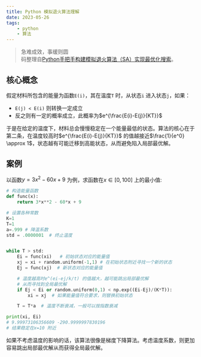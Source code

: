 ```yaml
---
title: Python 模拟退火算法理解  
date: 2023-05-26
tags:   
    - python    
    - 算法  
---  
```


> 急难成效，事缓则圆    
> 码整理自[Python手把手构建模拟退火算法（SA）实现最优化搜索](https://finthon.com/python-simulated-annealing/)。 
<!-- more -->
## 核心概念   
假定材料所包含的能量为函数`E(i)`，其在温度`T` 时，从状态`i` 进入状态`j`，如果：  
- `E(j) < E(i)` 则转换一定成立  
- 反之则有一定的概率成立，此概率为$e^{\frac{E(i)-E(j)}{KT}}$  

于是在给定的温度下，材料总会慢慢稳定在一个能量最低的状态。算法的核心在于第二条，在温度较高时$e^{\frac{E(i)-E(j)}{KT}}$ 的值越接近$\frac{1}{e^0} \approx 1$，状态越有可能迁移到高能状态，从而避免陷入局部最优解。     

## 案例  
以函数$y = 3x^2-60x+9$ 为例，求函数在$x \in [0,100]$ 上的最小值:  

```python  
# 构造能量函数  
def func(x):  
    return 3*x**2 - 60*x + 9

# 设置各种常数  
K=1  
T=1  
a=.999 # 降温系数  
std = .0000001  # 终止温度


while T > std:
    Ei = func(xi)   # 初始状态对应的能量值
    xj = xi + random.uniform(-1,1) # 在初始状态附近寻找一个新的状态
    Ej = func(xj)  # 新状态对应的能量值

    # 温度越高时e^(ei-ej/k/t) 的值越大，越可能跳出局部最优解
    # 从而寻找到全局最优解
    if Ej < Ei or random.uniform(0,1) < np.exp((Ei-Ej)/(K*T)):
        xi = xj  # 如果能量值符合要求，则替换初始状态  

    T = T*a  # 温度不断衰减，一般可以按指数衰减  

print(xi, Ei)
# 9.99973106356609 -290.9999997830196  
# 结果稳定在x=10 附近
```

如果不考虑温度的影响的话，该算法很像是梯度下降算法。考虑温度系数，则更加容易跳出局部最优解从而获得全局最优解。